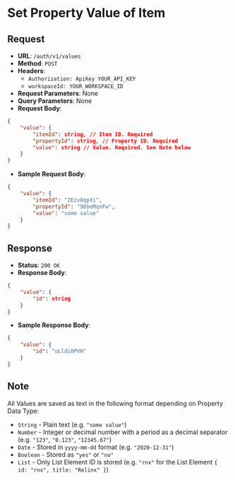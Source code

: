 # Set Property Value of Item

## Request
* **URL**: `/auth/v1/values`
* **Method**: `POST`
* **Headers**:
    * `Authorization: ApiKey YOUR_API_KEY`
    * `workspaceId: YOUR_WORKSPACE_ID`
* **Request Parameters**: None
* **Query Parameters**: None
* **Request Body**:
```json
{
    "value": {
        "itemId": string, // Item ID. Required
        "propertyId": string, // Property ID. Required
        "value": string // Value. Required. See Note below
    }
}
```

* **Sample Request Body**:
```json
{
    "value": {
        "itemId": "2Ezv8qpXi",
        "propertyId": "98beMqnFw",
        "value": "some value"
    }
}
```

## Response
* **Status**: `200 OK`
* **Response Body**:

```json
{
    "value": {
        "id": string
    }
}
```

* **Sample Response Body**:

```json
{
    "value": {
        "id": "oLldi0PVH"
    }
}
```

## Note
All Values are saved as text in the following format depending on Property Data Type:
* `String` - Plain text (e.g. `"some value"`)
* `Number` - Integer or decimal number with a period as a decimal separator (e.g. `"123"`, `"0.123"`, `"12345.67"`)
* `Date` - Stored in `yyyy-mm-dd` format (e.g. `"2020-12-31"`)
* `Boolean` - Stored as `"yes"` or `"no"`
* `List` - Only List Element ID is stored (e.g. `"rnx"` for the List Element `{ id: "rnx", title: "Relinx" }`)
